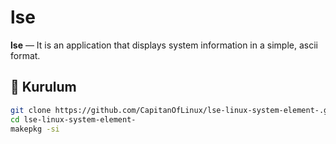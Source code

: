 # lse

**lse** — It is an application that displays system information in a simple, ascii format.

## 🚀 Kurulum

```bash
git clone https://github.com/CapitanOfLinux/lse-linux-system-element-.git
cd lse-linux-system-element-
makepkg -si
